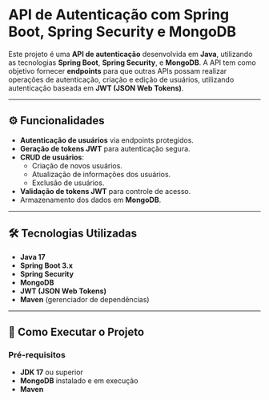 # API de Autenticação com Spring Boot, Spring Security e MongoDB  

Este projeto é uma **API de autenticação** desenvolvida em **Java**, utilizando as tecnologias **Spring Boot**, **Spring Security**, e **MongoDB**. A API tem como objetivo fornecer **endpoints** para que outras APIs possam realizar operações de autenticação, criação e edição de usuários, utilizando autenticação baseada em **JWT (JSON Web Tokens)**.  

---

## ⚙️ **Funcionalidades**  

- **Autenticação de usuários** via endpoints protegidos.
- **Geração de tokens JWT** para autenticação segura.
- **CRUD de usuários**:
  - Criação de novos usuários.
  - Atualização de informações dos usuários.
  - Exclusão de usuários.
- **Validação de tokens JWT** para controle de acesso.
- Armazenamento dos dados em **MongoDB**.  

---

## 🛠️ **Tecnologias Utilizadas**  

- **Java 17**  
- **Spring Boot 3.x**  
- **Spring Security**  
- **MongoDB**  
- **JWT (JSON Web Tokens)**  
- **Maven** (gerenciador de dependências)  

---

## 🚀 **Como Executar o Projeto**  

### Pré-requisitos  
- **JDK 17** ou superior  
- **MongoDB** instalado e em execução  
- **Maven**  


